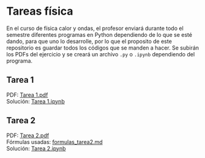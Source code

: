 # Tareas física

En el curso de física calor y ondas, el profesor enviará durante todo el semestre diferentes programas en Python dependiendo de lo que se esté dando, para que uno lo desarrolle, por lo que el proposito de este repositorio es guardar todos los códigos que se manden a hacer. Se subirán los PDFs del ejercicio y se creará un archivo `.py` o  `.ipynb` dependiendo del programa.

## Tarea 1

PDF: [Tarea 1.pdf](Tarea%201-%20Oscilaciones%20con%20python.pdf)  
Solución: [Tarea 1.ipynb](tarea1.ipynb)

## Tarea 2

PDF: [Tarea 2.pdf](Tarea%202-%20Oscilaciones%20amortiguadas%20con%20python.pdf)  
Fórmulas usadas: [formulas_tarea2.md](formulas_tarea2.md)  
Solución: [Tarea 2.ipynb](tarea2.ipynb)
